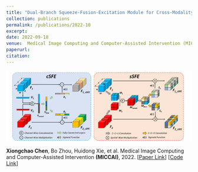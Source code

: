 ```yaml
---
title: "Dual-Branch Squeeze-Fusion-Excitation Module for Cross-Modality Registration of Cardiac SPECT and CT"
collection: publications
permalink: /publications/2022-10
excerpt: 
date: 2022-09-18
venue:  Medical Image Computing and Computer-Assisted Intervention (MICCAI)
paperurl:  
citation: 
---
```

<!-- ![](../figures/2022-MICCAI-Chen.png)   -->
<p align="center">
  <img width="750" src="../figures/2022-MICCAI-Chen.png">
</p>

**Xiongchao Chen**, Bo Zhou, Huidong Xie, et al. Medical Image Computing and Computer-Assisted Intervention **(MICCAI)**, 2022. [[Paper Link](https://link.springer.com/chapter/10.1007/978-3-031-16446-0_5)] [[Code Link](https://github.com/XiongchaoChen/DuSFE_CrossRegistration)]  
